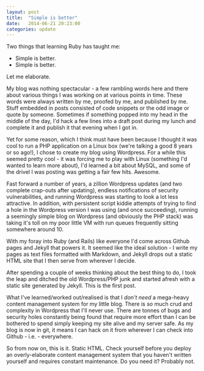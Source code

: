 ```yaml
---
layout: post
title:  "Simple is better"
date:   2014-06-21 20:23:00
categories: update
---
```


Two things that learning Ruby has taught me:
  - Simple is better.
  - Simple is better.

Let me elaborate.

My blog was nothing spectacular - a few rambling words here and there
about various things I was working on at various points in time. These words were always written by me, proofed by
me, and published by me. Stuff embedded in posts consisted of code snippets or the odd image or quote by someone. Sometimes
if something popped into my head in the middle of the day, I'd hack a few lines into a draft post during my lunch and
complete it and publish it that evening when I got in.

Yet for some reason, which I think must have been because I thought it was cool to run a PHP application on a Linux box
(we're talking a good 8 years or so ago!), I chose to create my blog using Wordpress. For a while this seemed pretty cool -
it was forcing me to play with Linux (something I'd wanted to learn more about),
I'd learned a bit about MySQL, and some of the drivel I was posting was getting a fair few hits. Awesome.

Fast forward a number of years, a zillion Wordpress updates (and two complete crap-outs after updating),
endless notifications of security vulnerabilities, and running Wordpress was starting to look a lot less attractive.
In addition, with persistent script kiddie attempts of trying to find a hole in the Wordpress version I was using (and
once succeeding), running a seemingly simple blog on Wordpress (and obviously the PHP stack) was taking it's toll on my
poor little VM with run queues frequently sitting somewhere around 10.

With my foray into Ruby (and Rails) like everyone I'd come across Github pages and Jekyll that powers it. It seemed
like the ideal solution - I write my pages as text files formatted with Markdown, and Jekyll drops out a static HTML site
that I then serve from wherever I decide.

After spending a couple of weeks thinking about the best thing to do, I took the leap and ditched the old Wordpress/PHP
junk and started afresh with a static site generated by Jekyll. This is the first post.

What I've learned/worked out/realised is that I *don't need* a mega-heavy content management system for my little blog. There is *so* much
crud and complexity in Wordpress that I'll never use. There are tonnes of bugs and security holes constantly being found
that require more effort than I can be bothered to spend simply keeping my site alive and my server safe. As my blog is now
in git, it means I can hack on it from wherever I can check into Github - i.e. - everywhere.

So from now on, this is it. Static HTML. Check yourself before you deploy an overly-elaborate content management system
that you haven't written yourself and requires constant maintenance. Do you need it? Probably not.
